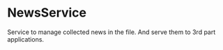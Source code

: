 # NewsService

Service to manage collected news in the file. And serve them to 3rd part applications.
